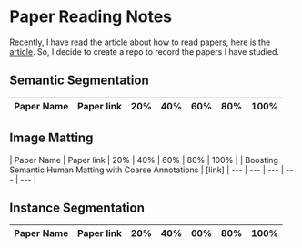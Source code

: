 # Paper Reading Notes
Recently, I have read the article about how to read papers, here is the [article](https://zhuanlan.zhihu.com/p/155723902). 
So, I decide to create a repo to record the papers I have studied.

## Semantic Segmentation

| Paper Name | Paper link | 20% | 40% | 60% | 80% | 100% |
| ---------- | --- | --- | --- | --- | --- | --- |



## Image Matting

| Paper Name | Paper link | 20% | 40% | 60% | 80% | 100% |
| Boosting Semantic Human Matting with Coarse Annotations | [link] | --- | --- | --- | --- | --- |


## Instance Segmentation
| Paper Name | Paper link | 20% | 40% | 60% | 80% | 100% |
| ---------- | --- | --- | --- | --- | --- | --- |

